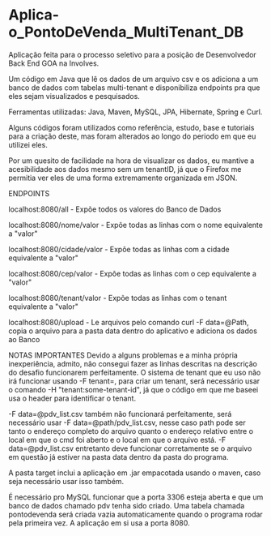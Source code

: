 # Aplica-o_PontoDeVenda_MultiTenant_DB
Aplicação feita para o processo seletivo para a posição de Desenvolvedor Back End GOA na Involves.   


Um código em Java que lê os dados de um arquivo csv e os adiciona a um banco de dados com tabelas multi-tenant e disponibiliza endpoints pra que eles sejam visualizados e pesquisados.


Ferramentas utilizadas: Java, Maven, MySQL, JPA, Hibernate, Spring e Curl.


Alguns códigos foram utilizados como referência, estudo, base e tutoriais para a criação deste, mas foram alterados ao longo do periodo em que eu utilizei eles.


Por um quesito de facilidade na hora de visualizar os dados, eu mantive a acesibilidade aos dados mesmo sem um tenantID, já que o Firefox me permitia ver eles de uma forma extremamente organizada em JSON.


ENDPOINTS

localhost:8080/all 			    - Expõe todos os valores do Banco de Dados

localhost:8080/nome/valor   - Expõe todas as linhas com o nome equivalente a "valor"

localhost:8080/cidade/valor - Expõe todas as linhas com a cidade equivalente a "valor"

localhost:8080/cep/valor	  - Expõe todas as linhas com o cep equivalente a "valor"

localhost:8080/tenant/valor - Expõe todas as linhas com o tenant equivalente a "valor"

localhost:8080/upload		    - Le arquivos pelo comando curl -F data=@Path, copia o arquivo para a pasta data dentro do aplicativo e adiciona os dados ao Banco 



NOTAS IMPORTANTES
Devido a alguns problemas e a minha própria inexperiência, admito, não consegui fazer as linhas descritas na descrição do desafio funcionarem perfeitamente. O sistema de tenant que eu uso não irá funcionar usando -F tenant=<some-tenant-id>, para criar um tenant, será necessário usar o comando -H "tenant:some-tenant-id", já que o código em que me baseei usa o header para identificar o tenant. 


-F data=@pdv_list.csv também não funcionará perfeitamente, será necessário usar -F data=@path/pdv_list.csv, nesse caso path pode ser tanto o endereço completo do arquivo quanto o endereço relativo entre o local em que o cmd foi aberto e o local em que o arquivo está. -F data=@pdv_list.csv entretanto deve funcionar corretamente se o arquivo em questão já estiver na pasta data dentro da pasta do programa.


A pasta target inclui a aplicação em .jar empacotada usando o maven, caso seja necessário usar isso também.


É necessário pro MySQL funcionar que a porta 3306 esteja aberta e que um banco de dados chamado pdv tenha sido criado. Uma tabela chamada pontodevenda será criada vazia automaticamente quando o programa rodar pela primeira vez. A aplicação em si usa a porta 8080.
